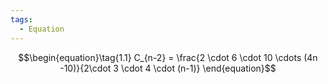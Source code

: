 ```yaml
---
tags:
  - Equation
---
```

$$\begin{equation}\tag{1.1}
  C_{n-2} = \frac{2 \cdot 6 \cdot 10 \cdots (4n -10)}{2\cdot 3 \cdot 4 \cdot (n-1)}
\end{equation}$$